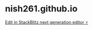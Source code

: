 # nish261.github.io

[Edit in StackBlitz next generation editor ⚡️](https://stackblitz.com/~/github.com/nish261/nish261.github.io)